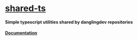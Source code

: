 # [shared-ts](https://github.com/jaunt/shared-ts)

#### Simple typescript utilities shared by danglingdev repositories

#### [Documentation](https://jaunt.github.io/shared-ts/)
